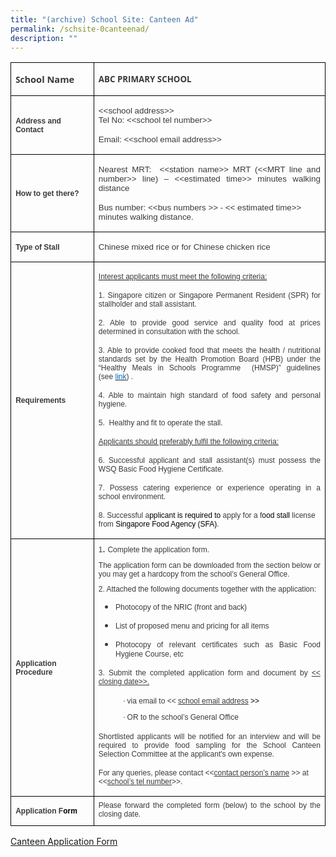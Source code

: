 ```yaml
---
title: "(archive) School Site: Canteen Ad"
permalink: /schsite-0canteenad/
description: ""
---
```

<table class="MsoTableGrid" border="1" cellspacing="0" cellpadding="0" style="border-collapse:collapse;border:none;mso-border-alt:solid windowtext .5pt;
 mso-yfti-tbllook:1184;mso-padding-alt:0cm 5.4pt 0cm 5.4pt">
 <tbody><tr style="mso-yfti-irow:0;mso-yfti-firstrow:yes">
  <td width="169" style="width:127.1pt;border:solid windowtext 1.0pt;mso-border-alt:
  solid windowtext .5pt;padding:0cm 5.4pt 0cm 5.4pt">
  <p class="MsoNormal"><b><span style="font-size:10.0pt;font-family:&quot;Open Sans&quot;,sans-serif;
  color:#3B3A3B">Sc</span></b><b><span style="font-size:11.0pt;font-family:
  &quot;Open Sans&quot;,sans-serif;color:#3B3A3B">hool Name</span></b></p>
  </td>
  <td width="680" style="width:18.0cm;border:solid windowtext 1.0pt;border-left:
  none;mso-border-left-alt:solid windowtext .5pt;mso-border-alt:solid windowtext .5pt;
  padding:0cm 5.4pt 0cm 5.4pt">
  <p class="MsoNormal"><b><span style="font-size:10.0pt;font-family:&quot;Open Sans&quot;,sans-serif;
  color:#3B3A3B">ABC PRIMARY SCHOOL</span></b></p>
  </td>
 </tr>
 <tr style="mso-yfti-irow:1">
  <td width="169" style="width:127.1pt;border:solid windowtext 1.0pt;border-top:
  none;mso-border-top-alt:solid windowtext .5pt;mso-border-alt:solid windowtext .5pt;
  padding:0cm 5.4pt 0cm 5.4pt">
  <p class="MsoNormal"><b><span style="font-size:9.0pt;font-family:&quot;Arial&quot;,sans-serif;
  color:#3B3A3B">Address and Contact</span></b></p>
  </td>
  <td width="680" style="width:18.0cm;border-top:none;border-left:none;
  border-bottom:solid windowtext 1.0pt;border-right:solid windowtext 1.0pt;
  mso-border-top-alt:solid windowtext .5pt;mso-border-left-alt:solid windowtext .5pt;
  mso-border-alt:solid windowtext .5pt;padding:0cm 5.4pt 0cm 5.4pt">
  <p class="MsoNormal"><span style="font-size:10.0pt;font-family:&quot;Arial&quot;,sans-serif;
  color:#3B3A3B">&lt;&lt;school address&gt;&gt;<br>
  <span style="font-size:10.0pt;font-family:&quot;Arial&quot;,sans-serif;
  color:#3B3A3B">Tel No:&nbsp;&lt;&lt;school <span class="SpellE">tel</span> number&gt;&gt;</span></span></p>
  <p class="MsoNormal"><span style="font-size:10.0pt;font-family:&quot;Arial&quot;,sans-serif;
  color:#3B3A3B">Email: &lt;&lt;school email address&gt;&gt;</span></p>
  </td>
 </tr>
 <tr style="mso-yfti-irow:2">
  <td width="169" style="width:127.1pt;border:solid windowtext 1.0pt;border-top:
  none;mso-border-top-alt:solid windowtext .5pt;mso-border-alt:solid windowtext .5pt;
  padding:0cm 5.4pt 0cm 5.4pt">
  <p class="MsoNormal"><b><span style="font-size:9.0pt;font-family:&quot;Arial&quot;,sans-serif;
  color:#3B3A3B">How to get there?</span></b></p>
  </td>
  <td width="680" style="width:18.0cm;border-top:none;border-left:none;
  border-bottom:solid windowtext 1.0pt;border-right:solid windowtext 1.0pt;
  mso-border-top-alt:solid windowtext .5pt;mso-border-left-alt:solid windowtext .5pt;
  mso-border-alt:solid windowtext .5pt;padding:0cm 5.4pt 0cm 5.4pt">
  <p class="MsoNormal" style="margin-bottom:7.5pt;text-align:justify"><span style="font-size:10.0pt;font-family:&quot;Arial&quot;,sans-serif;color:#3B3A3B">Nearest&nbsp;MRT:&nbsp;
  &lt;&lt;station name&gt;&gt; MRT (&lt;&lt;MRT line and number&gt;&gt; line) –
  &lt;&lt;estimated time&gt;&gt; minutes walking distance</span></p>
  <p class="MsoNormal"><span style="font-size:10.0pt;font-family:&quot;Arial&quot;,sans-serif;
  color:#3B3A3B">Bus number: &lt;&lt;bus numbers &gt;&gt;&nbsp;- &lt;&lt;
  estimated time&gt;&gt; minutes walking distance.&nbsp;</span></p>
  </td>
 </tr>
 <tr style="mso-yfti-irow:3">
  <td width="169" style="width:127.1pt;border:solid windowtext 1.0pt;border-top:
  none;mso-border-top-alt:solid windowtext .5pt;mso-border-alt:solid windowtext .5pt;
  padding:0cm 5.4pt 0cm 5.4pt">
  <p class="MsoNormal"><b><span style="font-size:9.0pt;font-family:&quot;Arial&quot;,sans-serif;
  color:#3B3A3B">Type of Stall</span></b></p>
  </td>
  <td width="680" style="width:18.0cm;border-top:none;border-left:none;
  border-bottom:solid windowtext 1.0pt;border-right:solid windowtext 1.0pt;
  mso-border-top-alt:solid windowtext .5pt;mso-border-left-alt:solid windowtext .5pt;
  mso-border-alt:solid windowtext .5pt;padding:0cm 5.4pt 0cm 5.4pt">
  <p class="MsoNormal"><span style="font-size:10.0pt;font-family:&quot;Arial&quot;,sans-serif;
  color:#3B3A3B">Chinese mixed rice&nbsp;or for&nbsp;Chinese chicken rice</span><b><span style="font-size:10.0pt;font-family:&quot;Arial&quot;,sans-serif;color:black">&nbsp;</span></b></p>
  </td>
 </tr>
 <tr style="mso-yfti-irow:4">
  <td width="169" style="width:127.1pt;border:solid windowtext 1.0pt;border-top:
  none;mso-border-top-alt:solid windowtext .5pt;mso-border-alt:solid windowtext .5pt;
  padding:0cm 5.4pt 0cm 5.4pt">
  <p class="MsoNormal"><b><span style="font-size:9.0pt;font-family:&quot;Arial&quot;,sans-serif;
  color:#3B3A3B">Requirements</span></b></p>
  </td>
  <td width="680" style="width:18.0cm;border-top:none;border-left:none;
  border-bottom:solid windowtext 1.0pt;border-right:solid windowtext 1.0pt;
  mso-border-top-alt:solid windowtext .5pt;mso-border-left-alt:solid windowtext .5pt;
  mso-border-alt:solid windowtext .5pt;padding:0cm 5.4pt 0cm 5.4pt">
  <p class="MsoNormal" style="margin-bottom:7.5pt;text-align:justify"><u><span style="font-size:9.0pt;font-family:&quot;Arial&quot;,sans-serif;color:#3B3A3B">Interest
  applicants must meet the following criteria:</span></u><span style="font-size:9.0pt;font-family:&quot;Arial&quot;,sans-serif;color:#3B3A3B"></span></p>
  <div style="margin-bottom:7.5pt">
  <p class="MsoNormal" style="margin-bottom:7.5pt;text-align:justify"><span style="font-size:9.0pt;font-family:&quot;Arial&quot;,sans-serif;color:#3B3A3B">1.
  Singapore citizen or Singapore Permanent Resident (SPR) for stallholder and
  stall assistant.&nbsp;</span></p>
  </div>
  <div style="margin-bottom:7.5pt">
  <p class="MsoNormal" style="margin-bottom:7.5pt;text-align:justify"><span style="font-size:9.0pt;font-family:&quot;Arial&quot;,sans-serif;color:#3B3A3B">2. Able
  to provide good service and quality food at prices determined in consultation
  with the school.</span></p>
  </div>
  <div style="margin-bottom:7.5pt">
  <p class="MsoNormal" style="margin-bottom:7.5pt;text-align:justify"><span style="font-size:9.0pt;font-family:&quot;Arial&quot;,sans-serif;color:#3B3A3B">3. Able
  to provide cooked food that meets the health / nutritional standards set by
  the Health Promotion Board (HPB) under the “Healthy Meals in Schools Programme&nbsp;
  (HMSP)” guidelines (see&nbsp;<a href="https://www.hpb.gov.sg/schools/school-programmes/healthy-meals-in-schools-programme" target="_blank" data-saferedirecturl="https://www.google.com/url?q=https://www.hpb.gov.sg/schools/school-programmes/healthy-meals-in-schools-programme&amp;source=gmail&amp;ust=1680855544460000&amp;usg=AOvVaw1ZGlhUsN0y7GjJAETEYXYE"><span style="color:#0563C1">link</span></a>) .</span></p>
  </div>
  <div style="margin-bottom:7.5pt">
  <p class="MsoNormal" style="margin-bottom:7.5pt;text-align:justify"><span style="font-size:9.0pt;font-family:&quot;Arial&quot;,sans-serif;color:#3B3A3B">4. Able
  to maintain high standard of food safety and personal hygiene.</span></p>
  </div>
  <div style="margin-bottom:7.5pt">
  <p class="MsoNormal" style="margin-bottom:7.5pt;text-align:justify"><span style="font-size:9.0pt;font-family:&quot;Arial&quot;,sans-serif;color:#3B3A3B">5.&nbsp;&nbsp;Healthy
  and fit to operate the stall.</span></p>
  </div>
  <div style="margin-bottom:7.5pt">
  <p class="MsoNormal" style="margin-bottom:7.5pt;text-align:justify"><u><span style="font-size:9.0pt;font-family:&quot;Arial&quot;,sans-serif;color:#3B3A3B">Applicants
  should preferably fulfil the following criteria:</span></u><span style="font-size:9.0pt;font-family:&quot;Arial&quot;,sans-serif;color:#3B3A3B"></span></p>
  </div>
  <div style="margin-bottom:7.5pt">
  <p class="MsoNormal" style="margin-bottom:7.5pt;text-align:justify"><span style="font-size:9.0pt;font-family:&quot;Arial&quot;,sans-serif;color:#3B3A3B">6.
  Successful applicant and stall assistant(s) must possess the WSQ Basic Food
  Hygiene Certificate.</span></p>
  </div>
  <div style="margin-bottom:7.5pt">
  <p class="MsoNormal" style="margin-bottom:7.5pt;text-align:justify"><span style="font-size:9.0pt;font-family:&quot;Arial&quot;,sans-serif;color:#3B3A3B">7.
  Possess catering experience or experience operating in a school environment.</span></p>
  </div>
  <p class="MsoNormal"><span style="font-size:9.0pt;font-family:&quot;Arial&quot;,sans-serif;
  color:#3B3A3B">8. Successful a</span><span style="font-size:9.0pt;font-family:
  &quot;Arial&quot;,sans-serif;color:black">pplicant is required to&nbsp;</span><span style="font-size:9.0pt;font-family:&quot;Arial&quot;,sans-serif;color:#3B3A3B">apply
  for a f</span><span style="font-size:9.0pt;font-family:&quot;Arial&quot;,sans-serif;
  color:black">ood stall&nbsp;</span><span style="font-size:9.0pt;font-family:
  &quot;Arial&quot;,sans-serif;color:#3B3A3B">license from&nbsp;</span><span style="font-size:9.0pt;font-family:&quot;Arial&quot;,sans-serif;color:black">Singapore
  Food Agency (SFA)</span><span style="font-size:9.0pt;font-family:&quot;Arial&quot;,sans-serif;
  color:#3B3A3B">.</span></p>
  </td>
 </tr>
 <tr style="mso-yfti-irow:5">
  <td width="169" style="width:127.1pt;border:solid windowtext 1.0pt;border-top:
  none;mso-border-top-alt:solid windowtext .5pt;mso-border-alt:solid windowtext .5pt;
  padding:0cm 5.4pt 0cm 5.4pt">
  <p class="MsoNormal"><b><span style="font-size:9.0pt;font-family:&quot;Arial&quot;,sans-serif;
  color:#3B3A3B">Application Procedure</span></b></p>
  </td>
  <td width="680" style="width:18.0cm;border-top:none;border-left:none;
  border-bottom:solid windowtext 1.0pt;border-right:solid windowtext 1.0pt;
  mso-border-top-alt:solid windowtext .5pt;mso-border-left-alt:solid windowtext .5pt;
  mso-border-alt:solid windowtext .5pt;padding:0cm 5.4pt 0cm 5.4pt">
  <p class="MsoNormal" style="margin-top:5.0pt;margin-right:0cm;margin-bottom:
  7.5pt;margin-left:0cm;text-align:justify"><span style="font-size:9.0pt;
  font-family:&quot;Arial&quot;,sans-serif;color:#3B3A3B">1</span><span style="font-size:
  11.0pt;mso-ascii-font-family:Calibri;mso-hansi-font-family:Calibri;
  mso-bidi-font-family:Calibri;color:black">.&nbsp;</span><span style="font-size:9.0pt;font-family:&quot;Arial&quot;,sans-serif;color:#3B3A3B">Complete
  the application form.&nbsp;</span></p>
  <div style="margin-top:5.0pt;margin-bottom:7.5pt">
  <p class="MsoNormal" style="margin-top:5.0pt;margin-right:0cm;margin-bottom:
  7.5pt;margin-left:0cm;text-align:justify"><span style="font-size:9.0pt;
  font-family:&quot;Arial&quot;,sans-serif;color:#3B3A3B">The application form can be
  downloaded from the section below or you may get a hardcopy from the school’s
  General Office.</span></p>
  </div>
  <div style="margin-top:5.0pt;margin-bottom:7.5pt">
  <p class="MsoNormal" style="margin-top:5.0pt;margin-right:0cm;margin-bottom:
  7.5pt;margin-left:0cm;text-align:justify"><span style="font-size:9.0pt;
  font-family:&quot;Arial&quot;,sans-serif;color:#3B3A3B">2. Attached the following
  documents together with the application:</span></p>
  <ul style="margin-top:0cm" type="disc">
   <li class="MsoNormal" style="color:#3B3A3B;margin-top:5.0pt;margin-bottom:
       7.5pt;text-align:justify;mso-list:l0 level1 lfo1;tab-stops:list 36.0pt"><span style="font-size:9.0pt;font-family:&quot;Arial&quot;,sans-serif">Photocopy of the
       NRIC (front and back)</span></li>
   <li class="MsoNormal" style="color:#3B3A3B;margin-top:5.0pt;margin-bottom:
       7.5pt;text-align:justify;mso-list:l0 level1 lfo1;tab-stops:list 36.0pt"><span style="font-size:9.0pt;font-family:&quot;Arial&quot;,sans-serif">List of proposed
       menu and pricing for all items</span></li>
   <li class="MsoNormal" style="color:#3B3A3B;margin-top:5.0pt;margin-bottom:
       7.5pt;text-align:justify;mso-list:l0 level1 lfo1;tab-stops:list 36.0pt"><span style="font-size:9.0pt;font-family:&quot;Arial&quot;,sans-serif">Photocopy of
       relevant certificates such as Basic Food Hygiene Course, etc</span></li>
  </ul>
  </div>
  <div style="margin-top:5.0pt;margin-bottom:7.5pt">
  <p class="MsoNormal" style="text-align:justify"><span style="font-size:9.0pt;
  font-family:&quot;Arial&quot;,sans-serif;color:#3B3A3B">3. Submit the completed
  application form and document by&nbsp;<u>&lt;&lt; closing date&gt;&gt;.</u></span></p>
  </div>
  <p class="MsoNormal" style="margin-top:5.0pt;margin-right:0cm;margin-bottom:
  7.5pt;margin-left:47.25pt;text-align:justify;text-indent:-18.0pt;mso-list:
  l1 level1 lfo2;tab-stops:list 36.0pt"><!--[if !supportLists]--><span style="font-size:10.0pt;mso-bidi-font-size:9.0pt;font-family:Symbol;
  mso-fareast-font-family:Symbol;mso-bidi-font-family:Symbol;color:#3B3A3B"><span style="mso-list:Ignore">·<span style="font:7.0pt &quot;Times New Roman&quot;"> </span></span></span><!--[endif]--><span style="font-size:9.0pt;font-family:&quot;Arial&quot;,sans-serif;color:#3B3A3B">via
  email to &lt;&lt;&nbsp;<u>school email address</u></span><span style="font-size:9.0pt;font-family:&quot;Arial&quot;,sans-serif;color:black">&nbsp;&gt;&gt;</span><span style="font-size:9.0pt;font-family:&quot;Arial&quot;,sans-serif;color:#3B3A3B"></span></p>
  <p class="MsoNormal" style="margin-top:5.0pt;margin-right:0cm;margin-bottom:
  7.5pt;margin-left:47.25pt;text-align:justify;text-indent:-18.0pt;mso-list:
  l1 level1 lfo2;tab-stops:list 36.0pt"><!--[if !supportLists]--><span style="font-size:10.0pt;mso-bidi-font-size:9.0pt;font-family:Symbol;
  mso-fareast-font-family:Symbol;mso-bidi-font-family:Symbol;color:#3B3A3B"><span style="mso-list:Ignore">·<span style="font:7.0pt &quot;Times New Roman&quot;"> </span></span></span><!--[endif]--><span style="font-size:9.0pt;font-family:&quot;Arial&quot;,sans-serif;color:#3B3A3B">OR to
  the school’s General Office</span></p>
  <div style="margin-top:5.0pt;margin-bottom:7.5pt">
  <p class="MsoNormal" style="text-align:justify"><span style="font-size:9.0pt;
  font-family:&quot;Arial&quot;,sans-serif;color:#3B3A3B">Shortlisted applicants will be
  notified for an interview and will be required to provide food sampling for
  the School Canteen Selection Committee at the applicant's own expense.</span></p>
  </div>
  <p class="MsoNormal"><span style="font-size:9.0pt;font-family:&quot;Arial&quot;,sans-serif;
  color:#3B3A3B">For any queries, please contact &lt;&lt;<u>contact person’s
  name</u>&nbsp;&gt;&gt; at &lt;&lt;<u>school’s <span class="SpellE">tel</span> number</u>&gt;&gt;.</span></p>
  </td>
 </tr>
 <tr style="mso-yfti-irow:6;mso-yfti-lastrow:yes">
  <td width="169" style="width:127.1pt;border:solid windowtext 1.0pt;border-top:
  none;mso-border-top-alt:solid windowtext .5pt;mso-border-alt:solid windowtext .5pt;
  padding:0cm 5.4pt 0cm 5.4pt">
  <p class="MsoNormal"><b><span style="font-size:9.0pt;font-family:&quot;Arial&quot;,sans-serif;
  color:#3B3A3B">Application F</span></b><b><span style="font-size:9.0pt;
  font-family:&quot;Arial&quot;,sans-serif;color:black">orm</span></b></p>
  </td>
  <td width="680" style="width:18.0cm;border-top:none;border-left:none;
  border-bottom:solid windowtext 1.0pt;border-right:solid windowtext 1.0pt;
  mso-border-top-alt:solid windowtext .5pt;mso-border-left-alt:solid windowtext .5pt;
  mso-border-alt:solid windowtext .5pt;padding:0cm 5.4pt 0cm 5.4pt">
  <p class="MsoNormal" style="margin-top:5.0pt;margin-right:0cm;margin-bottom:
  7.5pt;margin-left:0cm;text-align:justify"><span style="font-size:9.0pt;
  font-family:&quot;Arial&quot;,sans-serif;color:#3B3A3B">Please forward the completed form (below) to the school by the closing date.</span></p>
  </td>
 </tr>
</tbody></table>

[Canteen Application Form](/files/appexistingsch.pdf)